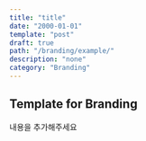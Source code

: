 ```yaml
---
title: "title"
date: "2000-01-01"
template: "post"
draft: true
path: "/branding/example/"
description: "none"
category: "Branding"
---
```


## Template for Branding

내용을 추가해주세요

